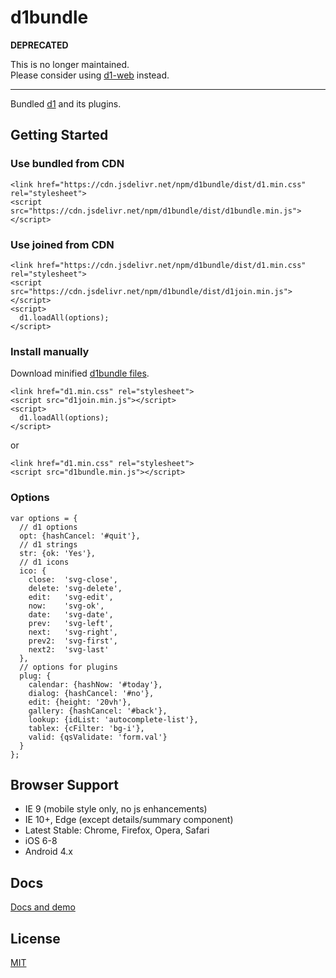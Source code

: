# d1bundle

**DEPRECATED**

This is no longer maintained.  
Please consider using [d1-web](https://github.com/vvvkor/d1-web) instead.

---

Bundled [d1](https://github.com/vvvkor/d1) and its plugins.

## Getting Started

### Use bundled from CDN

```
<link href="https://cdn.jsdelivr.net/npm/d1bundle/dist/d1.min.css" rel="stylesheet">
<script src="https://cdn.jsdelivr.net/npm/d1bundle/dist/d1bundle.min.js"></script>
```

### Use joined from CDN

```
<link href="https://cdn.jsdelivr.net/npm/d1bundle/dist/d1.min.css" rel="stylesheet">
<script src="https://cdn.jsdelivr.net/npm/d1bundle/dist/d1join.min.js"></script>
<script>
  d1.loadAll(options);
</script>
```

### Install manually

Download minified [d1bundle files](https://github.com/vvvkor/d1bundle/tree/master/dist).

```
<link href="d1.min.css" rel="stylesheet">
<script src="d1join.min.js"></script>
<script>
  d1.loadAll(options);
</script>
```

or

```
<link href="d1.min.css" rel="stylesheet">
<script src="d1bundle.min.js"></script>
```

### Options

```
var options = {
  // d1 options
  opt: {hashCancel: '#quit'},
  // d1 strings
  str: {ok: 'Yes'},
  // d1 icons
  ico: {
    close:  'svg-close',
    delete: 'svg-delete',
    edit:   'svg-edit',
    now:    'svg-ok',
    date:   'svg-date',
    prev:   'svg-left',
    next:   'svg-right',
    prev2:  'svg-first',
    next2:  'svg-last'
  },
  // options for plugins
  plug: {
    calendar: {hashNow: '#today'},
    dialog: {hashCancel: '#no'},
    edit: {height: '20vh'},
    gallery: {hashCancel: '#back'},
    lookup: {idList: 'autocomplete-list'},
    tablex: {cFilter: 'bg-i'},
    valid: {qsValidate: 'form.val'}
  }
};
```

## Browser Support

* IE 9 (mobile style only, no js enhancements)
* IE 10+, Edge (except details/summary component)
* Latest Stable: Chrome, Firefox, Opera, Safari
* iOS 6-8
* Android 4.x

## Docs

[Docs and demo](https://vvvkor.github.io/d1/)

## License

[MIT](./LICENSE)
